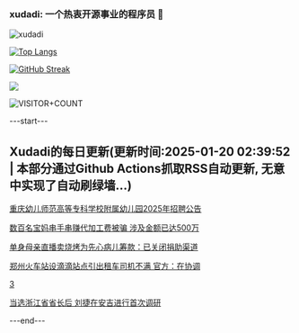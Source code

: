 ### xudadi: 一个热衷开源事业的程序员 👋

![xudadi](https://github-readme-stats-git-masterorgs-github-readme-stats-team.vercel.app/api?username=xudadi)

[![Top Langs](https://github-readme-stats.vercel.app/api/top-langs/?username=xudadi)](https://github.com/anuraghazra/github-readme-stats)

[![GitHub Streak](https://streak-stats.demolab.com?user=xudadi&locale=zh_Hans)](https://git.io/streak-stats)

![](https://raw.githubusercontent.com/xudadi/xudadi/main/assets/github-contribution-grid-snake.svg)

![VISITOR+COUNT](https://komarev.com/ghpvc/?username=xudadi&label=VISITOR+COUNT)


---start---

## Xudadi的每日更新(更新时间:2025-01-20 02:39:52 | 本部分通过Github Actions抓取RSS自动更新, 无意中实现了自动刷绿墙...)

[重庆幼儿师范高等专科学校附属幼儿园2025年招聘公告](https://www.gongkaoleida.com/article/2269537)

[数百名宝妈串手串赚代加工费被骗 涉及金额已达500万](https://m.163.com/news/article/JM8QNQ5U0514R9P4.html)

[单身母亲直播卖烧烤为先心病儿筹款：已关闭捐助渠道](https://m.163.com/news/article/JM9TH2QJ0514R9P4.html)

[郑州火车站设滴滴站点引出租车司机不满 官方：在协调](https://m.163.com/news/article/JM9RM4CA051492T3.html)

[3](https://m.163.com/touch/news/sub/domestic)

[当选浙江省省长后 刘捷在安吉进行首次调研](https://m.163.com/news/article/JM9PNS0O051482MP.html)

---end---
